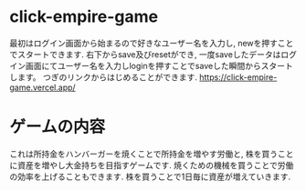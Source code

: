 # click-empire-game
最初はログイン画面から始まるので好きなユーザー名を入力し, newを押すことでスタートできます.
右下からsave及びresetができ, 一度saveしたデータはログイン画面にてユーザー名を入力しloginを押すことでsaveした瞬間からスタートします。
つぎのリンクからはじめることができます.
https://click-empire-game.vercel.app/

# ゲームの内容
これは所持金をハンバーガーを焼くことで所持金を増やす労働と, 株を買うことに資産を増やし大金持ちを目指すゲームです.
焼くための機械を買うことで労働の効率を上げることもできます.
株を買うことで1日毎に資産が増えていきます.
